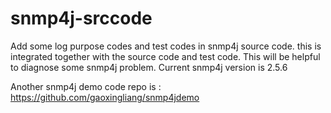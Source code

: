 # snmp4j-srccode

Add some log purpose codes and test codes in snmp4j source code. this is integrated together with the source code and test code.
This will be helpful to diagnose some snmp4j problem.
Current snmp4j version is 2.5.6

Another snmp4j demo code repo is : https://github.com/gaoxingliang/snmp4jdemo
